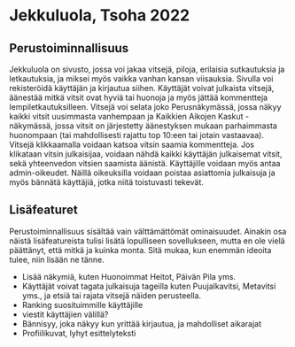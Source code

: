 # Jekkuluola, Tsoha 2022
## Perustoiminnallisuus

Jekkuluola on sivusto, jossa voi jakaa vitsejä, piloja, erilaisia sutkautuksia ja letkautuksia, ja miksei myös vaikka vanhan kansan viisauksia. Sivulla voi rekisteröidä käyttäjän ja kirjautua siihen. Käyttäjät voivat julkaista vitsejä, äänestää mitkä vitsit ovat hyviä tai huonoja ja myös jättää kommentteja lempiletkautuksilleen. Vitsejä voi selata joko Perusnäkymässä, jossa näkyy kaikki vitsit uusimmasta vanhempaan ja Kaikkien Aikojen Kaskut -näkymässä, jossa vitsit on järjestetty äänestyksen mukaan parhaimmasta huonompaan (tai mahdollisesti rajattu top 10:een tai jotain vastaavaa). Vitsejä klikkaamalla voidaan katsoa vitsin saamia kommentteja. Jos klikataan vitsin julkaisijaa, voidaan nähdä kaikki käyttäjän julkaisemat vitsit, sekä yhteenvedon vitsien saamista äänistä. Käyttäjille voidaan myös antaa admin-oikeudet. Näillä oikeuksilla voidaan poistaa asiattomia julkaisuja ja myös bännätä käyttäjiä, jotka niitä toistuvasti tekevät. 

## Lisäfeaturet

Perustoiminnallisuus sisältää vain välttämättömät ominaisuudet. Ainakin osa näistä lisäfeatureista tulisi lisätä lopulliseen sovellukseen, mutta en ole vielä päättänyt, että mitkä ja kuinka monta. Sitä mukaa, kun enemmän ideoita tulee, niin lisään ne tänne.
- Lisää näkymiä, kuten Huonoimmat Heitot, Päivän Pila yms.
- Käyttäjät voivat tagata julkaisuja tageilla kuten Puujalkavitsi, Metavitsi yms., ja etsiä tai rajata vitsejä näiden perusteella. 
- Ranking suosituimmille käyttäjille
- viestit käyttäjien välillä?
- Bännisyy, joka näkyy kun yrittää kirjautua, ja mahdolliset aikarajat
- Profiilikuvat, lyhyt esittelyteksti
